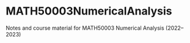 # MATH50003NumericalAnalysis
Notes and course material for MATH50003 Numerical Analysis (2022–2023)
